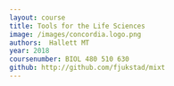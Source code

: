 ```yaml
---
layout: course
title: Tools for the Life Sciences
image: /images/concordia.logo.png
authors:  Hallett MT
year: 2018
coursenumber: BIOL 480 510 630
github: http://github.com/fjukstad/mixt
---
```



